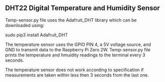 ## DHT22 Digital Temperature and Humidity Sensor
Temp-sensor.py file uses the Adafruit_DHT library which can be downloaded using:

sudo pip3 install Adafruit_DHT

The temperature sensor uses the GPIO PIN 4, a 5V voltage source, and GND to transmit data to the Raspberry Pi Zero 2W.
Temp-sensor.py file prints the temperature and hmuidity readings to the terminal every 3 seconds.

The temperature sensor does not work according to specification if measurements are taken within less then 3 seconds from the last one.